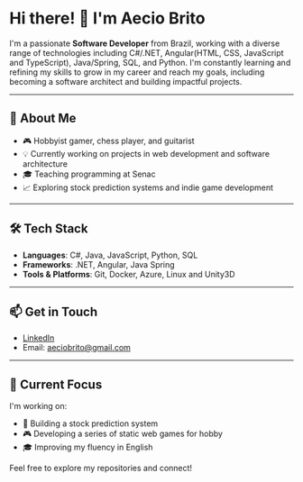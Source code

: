 # Hi there! 👋 I'm Aecio Brito

I'm a passionate **Software Developer** from Brazil, working with a diverse range of technologies including C#/.NET, Angular(HTML, CSS, JavaScript and TypeScript), Java/Spring, SQL, and Python. I'm constantly learning and refining my skills to grow in my career and reach my goals, including becoming a software architect and building impactful projects.

---

## 🚀 About Me

- 🎮 Hobbyist gamer, chess player, and guitarist
- 💡 Currently working on projects in web development and software architecture
- 🎓 Teaching programming at Senac
- 📈 Exploring stock prediction systems and indie game development

---

## 🛠️ Tech Stack

- **Languages**: C#, Java, JavaScript, Python, SQL
- **Frameworks**: .NET, Angular, Java Spring
- **Tools & Platforms**: Git, Docker, Azure, Linux and Unity3D

---

## 📫 Get in Touch

- [LinkedIn](https://www.linkedin.com/in/aeciobrito/)
- Email: aeciobrito@gmail.com

---

## 🌱 Current Focus

I'm working on:
- 🧩 Building a stock prediction system
- 🎮 Developing a series of static web games for hobby
- 🎓 Improving my fluency in English

Feel free to explore my repositories and connect!
